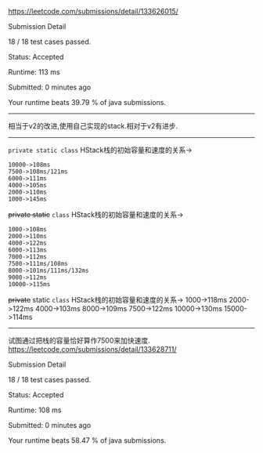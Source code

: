 https://leetcode.com/submissions/detail/133626015/

Submission Detail

18 / 18 test cases passed.

Status: Accepted

Runtime: 113 ms

Submitted: 0 minutes ago

Your runtime beats 39.79 % of java submissions.

***
相当于v2的改进,使用自己实现的stack.相对于v2有进步.
***

`private static class`
HStack栈的初始容量和速度的关系->

    10000->108ms
    7500->108ms/121ms
    6000->111ms
    4000->105ms
    2000->110ms
    1000->145ms
~~private static~~ `class`
HStack栈的初始容量和速度的关系->

    1000->108ms
    2000->110ms
    4000->122ms
    6000->113ms
    7000->112ms
    7500->111ms/108ms
    8000->101ms/111ms/132ms
    9000->112ms
    10000->115ms
    
~~private~~ static `class`
HStack栈的初始容量和速度的关系->
    1000->118ms
    2000->122ms
    4000->103ms
    8000->109ms
    7500->122ms
    10000->130ms
    15000->114ms
    
***
试图通过把栈的容量恰好算作7500来加快速度.
https://leetcode.com/submissions/detail/133628711/

Submission Detail

18 / 18 test cases passed.

Status: Accepted

Runtime: 108 ms

Submitted: 0 minutes ago

Your runtime beats 58.47 % of java submissions.

